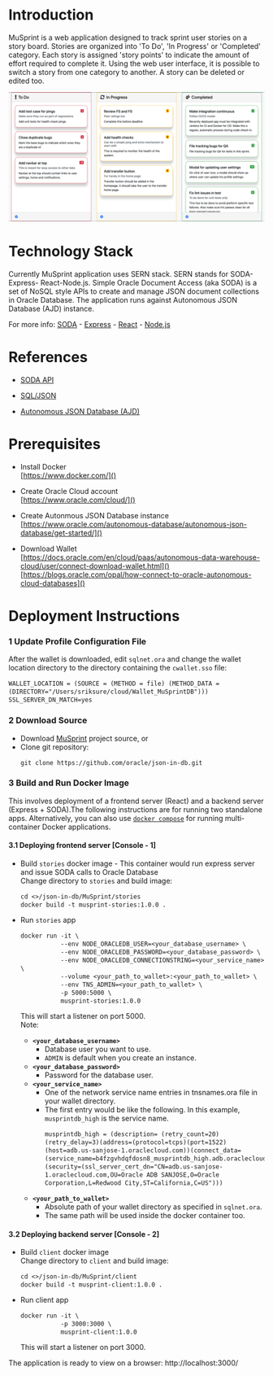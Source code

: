 # Introduction
MuSprint is a web application designed to track sprint user stories on a story
board. Stories are organized into 'To Do', 'In Progress' or 'Completed'
category. Each story is assigned 'story points' to indicate the amount of
effort required to complete it. Using the web user interface, it is possible
to switch a story from one category to another. A story can be deleted or edited
too.

![Img-1](./client/src/img/board-1.png)

# Technology Stack
Currently MuSprint application uses SERN stack. SERN stands for SODA-Express-
React-Node.js. Simple Oracle Document Access (aka SODA) is a set of NoSQL style
APIs to create and manage JSON document collections in Oracle Database. The
application runs against Autonomous JSON Database (AJD) instance.

For more info: [SODA](https://docs.oracle.com/en/database/oracle/simple-oracle-document-access/index.html) -  [Express](https://expressjs.com/) - [React](https://reactjs.org/) - [Node.js](https://nodejs.org/)

# References

* [SODA API](https://docs.oracle.com/en/database/oracle/simple-oracle-document-access/nodejs/index.html)  

* [SQL/JSON](https://docs.oracle.com/en/database/oracle/oracle-database/19/adjsn/index.html)

* [Autonomous JSON Database (AJD)](https://www.oracle.com/autonomous-database/autonomous-json-database/)  

# Prerequisites
* Install Docker  
  [https://www.docker.com/]()

* Create Oracle Cloud account  
  [https://www.oracle.com/cloud/]()

* Create Autonmous JSON Database instance  
  [https://www.oracle.com/autonomous-database/autonomous-json-database/get-started/]()

* Download Wallet  
  [https://docs.oracle.com/en/cloud/paas/autonomous-data-warehouse-cloud/user/connect-download-wallet.html]()  
  [https://blogs.oracle.com/opal/how-connect-to-oracle-autonomous-cloud-databases]()

# Deployment Instructions

### 1 Update Profile Configuration File  

After the wallet is downloaded, edit `sqlnet.ora` and change the wallet location directory to the directory containing the `cwallet.sso` file:
~~~~
WALLET_LOCATION = (SOURCE = (METHOD = file) (METHOD_DATA = (DIRECTORY="/Users/sriksure/cloud/Wallet_MuSprintDB")))
SSL_SERVER_DN_MATCH=yes
~~~~

### 2 Download Source

* Download [MuSprint](MuSprint) project source, or
* Clone git repository:
  ~~~~
  git clone https://github.com/oracle/json-in-db.git
  ~~~~

### 3 Build and Run Docker Image

This involves deployment of a frontend server (React) and a backend server (Express + SODA).The following instructions are for running two standalone apps. Alternatively, you can also use [`docker compose`](https://docs.docker.com/compose/) for running multi-container Docker applications. 

#### 3.1 Deploying frontend server [Console - 1]

* Build `stories` docker image - This container would run express server and issue SODA calls to Oracle Database  
  Change directory to `stories` and build image:
  ~~~~
  cd <>/json-in-db/MuSprint/stories
  docker build -t musprint-stories:1.0.0 .
  ~~~~

* Run `stories` app
  ~~~~
  docker run -it \
             --env NODE_ORACLEDB_USER=<your_database_username> \
             --env NODE_ORACLEDB_PASSWORD=<your_database_password> \
             --env NODE_ORACLEDB_CONNECTIONSTRING=<your_service_name> \
             --volume <your_path_to_wallet>:<your_path_to_wallet> \
             --env TNS_ADMIN=<your_path_to_wallet> \
             -p 5000:5000 \
             musprint-stories:1.0.0
  ~~~~
  This will start a listener on port 5000.  
  Note:   
  * **`<your_database_username>`**
    * Database user you want to use.
    * `ADMIN` is default when you create an instance.
  * **`<your_database_password>`**
    * Password for the database user.
  * **`<your_service_name>`**
    * One of the network service name entries in tnsnames.ora file in your wallet directory.
    * The first entry would be like the following. In this example, `musprintdb_high` is the service name.
      ~~~~
      musprintdb_high = (description= (retry_count=20)(retry_delay=3)(address=(protocol=tcps)(port=1522)(host=adb.us-sanjose-1.oraclecloud.com))(connect_data=(service_name=b4fzgvhdqfdosn8_musprintdb_high.adb.oraclecloud.com))(security=(ssl_server_cert_dn="CN=adb.us-sanjose-1.oraclecloud.com,OU=Oracle ADB SANJOSE,O=Oracle Corporation,L=Redwood City,ST=California,C=US")))
      ~~~~
  * **`<your_path_to_wallet>`**
    * Absolute path of your wallet directory as specified in `sqlnet.ora`.
    * The same path will be used inside the docker container too.

#### 3.2 Deploying backend server [Console - 2]

* Build `client` docker image  
  Change directory to `client` and build image:
  ~~~~
  cd <>/json-in-db/MuSprint/client
  docker build -t musprint-client:1.0.0 .
  ~~~~

* Run client app  
  ~~~~
  docker run -it \
             -p 3000:3000 \
             musprint-client:1.0.0
  ~~~~
  This will start a listener on port 3000.  

The application is ready to view on a browser:  http://localhost:3000/
